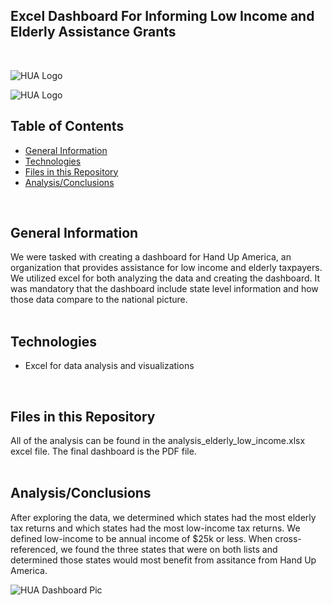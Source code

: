 ## Excel Dashboard For Informing Low Income and Elderly Assistance Grants
<br>


![HUA Logo](../main/images/HandUp2b.jpg)

![HUA Logo](../main/images/FightPoverty.png)

## Table of Contents
* [General Information](#general-information)
* [Technologies](#technologies)
* [Files in this Repository](#files)
* [Analysis/Conclusions](#analysis)
<br>

## <a name="general-information"></a>General Information
We were tasked with creating a dashboard for Hand Up America, an organization that provides assistance for low income and elderly taxpayers.  We utilized excel for both analyzing the data and creating the dashboard.  It was mandatory that the dashboard include state level information and how those data compare to the national picture. 
<br>
<br>

## <a name="technologies"></a>Technologies
* Excel for data analysis and visualizations
<br>

## <a name="files"></a>Files in this Repository
All of the analysis can be found in the analysis_elderly_low_income.xlsx excel file.
The final dashboard is the PDF file.
<br>
<br>

## <a name="analysis"></a>Analysis/Conclusions
After exploring the data, we determined which states had the most elderly tax returns and which states had the most low-income tax returns.  We defined low-income to be annual income of $25k or less.  When cross-referenced, we found the three states that were on both lists and determined those states would most benefit from assitance from Hand Up America.

![HUA Dashboard Pic](../main/images/HandUp_Pic.png)

